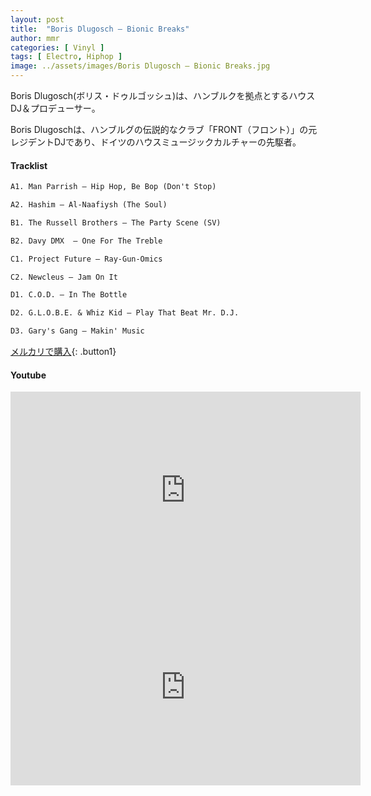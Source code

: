 ```yaml
---
layout: post
title:  "Boris Dlugosch – Bionic Breaks"
author: mmr
categories: [ Vinyl ]
tags: [ Electro, Hiphop ]
image: ../assets/images/Boris Dlugosch – Bionic Breaks.jpg
---
```


Boris Dlugosch(ボリス・ドゥルゴッシュ)は、ハンブルクを拠点とするハウスDJ＆プロデューサー。

Boris Dlugoschは、ハンブルグの伝説的なクラブ「FRONT（フロント）」の元レジデントDJであり、ドイツのハウスミュージックカルチャーの先駆者。

#### Tracklist
```md
A1. Man Parrish – Hip Hop, Be Bop (Don't Stop)

A2. Hashim – Al-Naafiysh (The Soul)

B1. The Russell Brothers – The Party Scene (SV)

B2. Davy DMX  – One For The Treble

C1. Project Future – Ray-Gun-Omics

C2. Newcleus – Jam On It

D1. C.O.D. – In The Bottle

D2. G.L.O.B.E. & Whiz Kid – Play That Beat Mr. D.J.

D3. Gary's Gang – Makin' Music
```

[メルカリで購入](https://jp.mercari.com/item/m89964094141?afid=6142608987){: .button1}


#### Youtube
<iframe width="560" height="315" src="https://www.youtube.com/embed/7tsfJn8YdwQ?si=98ooSmWbAKW0vDPV" title="YouTube video player" frameborder="0" allow="accelerometer; autoplay; clipboard-write; encrypted-media; gyroscope; picture-in-picture; web-share" referrerpolicy="strict-origin-when-cross-origin" allowfullscreen></iframe>

<iframe width="560" height="315" src="https://www.youtube.com/embed/i46sF1PcqL8?si=CQL_PaZheV-MgQnX" title="YouTube video player" frameborder="0" allow="accelerometer; autoplay; clipboard-write; encrypted-media; gyroscope; picture-in-picture; web-share" referrerpolicy="strict-origin-when-cross-origin" allowfullscreen></iframe>